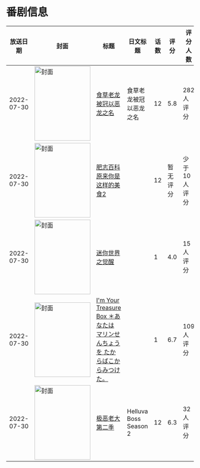 # 番剧信息

|放送日期|封面|标题|日文标题|话数|评分|评分人数|
|---|---|---|---|---|---|---|
|2022-07-30|<img src="//lain.bgm.tv/pic/cover/c/06/ca/358724_txUTx.jpg" alt="封面" style="width:150px;height:200px;object-fit:cover;">|[食草老龙被冠以恶龙之名](https://bangumi.tv/subject/358724)|食草老龙被冠以恶龙之名|12|5.8|282人评分|
|2022-07-30|<img src="//lain.bgm.tv/pic/cover/c/35/d9/389538_PzzQQ.jpg" alt="封面" style="width:150px;height:200px;object-fit:cover;">|[肥志百科 原来你是这样的美食2](https://bangumi.tv/subject/389538)||12|暂无评分|少于10人评分|
|2022-07-30|<img src="//lain.bgm.tv/pic/cover/c/41/bd/391908_1q5f1.jpg" alt="封面" style="width:150px;height:200px;object-fit:cover;">|[迷你世界之觉醒](https://bangumi.tv/subject/391908)||1|4.0|15人评分|
|2022-07-30|<img src="//lain.bgm.tv/pic/cover/c/8f/9e/394098_9799R.jpg" alt="封面" style="width:150px;height:200px;object-fit:cover;">|[I'm Your Treasure Box ＊あなたは マリンせんちょうを たからばこからみつけた。](https://bangumi.tv/subject/394098)||1|6.7|109人评分|
|2022-07-30|<img src="//lain.bgm.tv/pic/cover/c/74/75/430298_995I9.jpg" alt="封面" style="width:150px;height:200px;object-fit:cover;">|[极恶老大 第二季](https://bangumi.tv/subject/430298)|Helluva Boss Season 2|12|6.3|32人评分|
